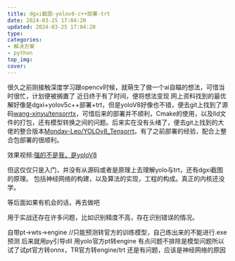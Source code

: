 ```yaml
---
title: dgxi截图-yolov8-c++部署-trt
date: 2024-03-25 17:04:20
updated: 2024-03-25 17:04:20
type:
categories:
- 解决方案
- python
top_img:
cover: 
---
```

很久之前刚接触深度学习跟opencv时候，就萌生了做一个ai自瞄的想法，可惜当时很忙，计划便被搁置了
近日终于有了时间，便将想法变现
网上资料找到的最优解好像是dgxi+yolov5c++部署+trt，但是yoloV8好像也不错，便去git上找到了源码[wang-xinyu/tensorrtx](https://github.com/wang-xinyu/tensorrtx)，可惜后来的部署并不顺利，Cmake的使用，以及lld文件的打包，还有模型转换之间的问题。后来实在没有头绪了，便去git上找到的大佬的整合版本[Monday-Leo/YOLOv8_Tensorrt](https://github.com/Monday-Leo/YOLOv8_Tensorrt)。有了之前部署的经验，配合上整合包部署的很顺利。

效果视频:[强的不是我，是yoloV8](https://www.bilibili.com/video/BV1ux421Q7un)



但这仅仅只是入门，并没有从源码或者是原理上去理解yolo与trt，还有dgxi截图的原理。
包括神经网络的构建，以及算法的实现，工程的构成。真正的内核还没学。

等后面如果有机会的话，再去做吧




用于实战还存在许多问题，比如识别精度不高，存在识别错误的情况。

自带pt->wts->engine //只能预测转官方的训练模型，自己练出来的不能进行.exe预测
后来就用py引导dll
用yolo官方pt转engine 有点问题不排除是模型问题所以 试了试pt官方转onnx，TR官方转engine/trt  还是有问题，应该是神经网络的原因
